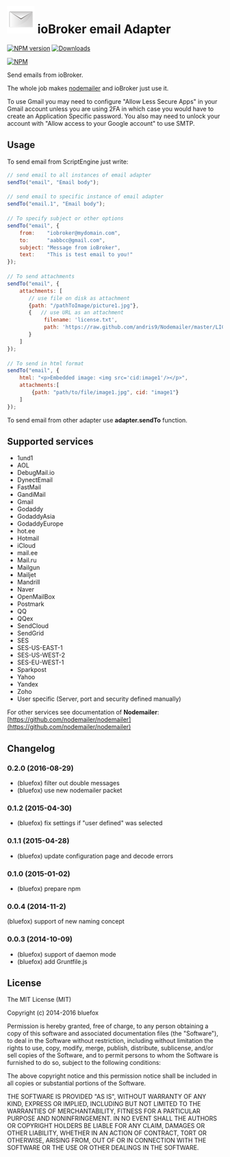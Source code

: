 ![Logo](admin/email.png)
ioBroker email Adapter
==============
[![NPM version](http://img.shields.io/npm/v/iobroker.email.svg)](https://www.npmjs.com/package/iobroker.email)
[![Downloads](https://img.shields.io/npm/dm/iobroker.email.svg)](https://www.npmjs.com/package/iobroker.email)

[![NPM](https://nodei.co/npm/iobroker.email.png?downloads=true)](https://nodei.co/npm/iobroker.email/)

Send emails from ioBroker.

The whole job makes [nodemailer](https://github.com/nodemailer/nodemailer) and ioBroker just use it.

To use Gmail you may need to configure "Allow Less Secure Apps" in your Gmail account unless you are using 2FA in which
case you would have to create an Application Specific password. You also may need to unlock your account with "Allow access to your Google account" to use SMTP.

## Usage

To send email from ScriptEngine just write: 

```javascript
// send email to all instances of email adapter
sendTo("email", "Email body");

// send email to specific instance of email adapter
sendTo("email.1", "Email body");

// To specify subject or other options
sendTo("email", {
    from:    "iobroker@mydomain.com",
    to:      "aabbcc@gmail.com",
    subject: "Message from ioBroker",
    text:    "This is test email to you!"
});

// To send attachments
sendTo("email", {
    attachments: [
       // use file on disk as attachment
       {path: "/pathToImage/picture1.jpg"},
       {   // use URL as an attachment
            filename: 'license.txt',
            path: 'https://raw.github.com/andris9/Nodemailer/master/LICENSE'
       }
    ]
});

// To send in html format
sendTo("email", {
    html: "<p>Embedded image: <img src='cid:image1'/></p>",
    attachments:[
        {path: "path/to/file/image1.jpg", cid: "image1"}
    ]
});

```

To send email from other adapter use **adapter.sendTo** function.


## Supported services
- 1und1
- AOL
- DebugMail.io
- DynectEmail
- FastMail
- GandiMail
- Gmail
- Godaddy
- GodaddyAsia
- GodaddyEurope
- hot.ee
- Hotmail
- iCloud
- mail.ee
- Mail.ru
- Mailgun
- Mailjet
- Mandrill
- Naver
- OpenMailBox
- Postmark
- QQ
- QQex
- SendCloud
- SendGrid
- SES
- SES-US-EAST-1
- SES-US-WEST-2
- SES-EU-WEST-1
- Sparkpost
- Yahoo
- Yandex
- Zoho
- User specific (Server, port and security defined manually)

For other services see documentation of **Nodemailer**: [https://github.com/nodemailer/nodemailer](https://github.com/nodemailer/nodemailer)

## Changelog
### 0.2.0 (2016-08-29)
* (bluefox) filter out double messages
* (bluefox) use new nodemailer packet

### 0.1.2 (2015-04-30)
* (bluefox) fix settings if "user defined" was selected

### 0.1.1 (2015-04-28)
* (bluefox) update configuration page and decode errors

### 0.1.0 (2015-01-02)
* (bluefox) prepare npm

### 0.0.4 (2014-11-2)
(bluefox) support of new naming concept 

### 0.0.3 (2014-10-09)
* (bluefox) support of daemon mode
* (bluefox) add Gruntfile.js

## License

The MIT License (MIT)

Copyright (c) 2014-2016 bluefox

Permission is hereby granted, free of charge, to any person obtaining a copy
of this software and associated documentation files (the "Software"), to deal
in the Software without restriction, including without limitation the rights
to use, copy, modify, merge, publish, distribute, sublicense, and/or sell
copies of the Software, and to permit persons to whom the Software is
furnished to do so, subject to the following conditions:

The above copyright notice and this permission notice shall be included in
all copies or substantial portions of the Software.

THE SOFTWARE IS PROVIDED "AS IS", WITHOUT WARRANTY OF ANY KIND, EXPRESS OR
IMPLIED, INCLUDING BUT NOT LIMITED TO THE WARRANTIES OF MERCHANTABILITY,
FITNESS FOR A PARTICULAR PURPOSE AND NONINFRINGEMENT. IN NO EVENT SHALL THE
AUTHORS OR COPYRIGHT HOLDERS BE LIABLE FOR ANY CLAIM, DAMAGES OR OTHER
LIABILITY, WHETHER IN AN ACTION OF CONTRACT, TORT OR OTHERWISE, ARISING FROM,
OUT OF OR IN CONNECTION WITH THE SOFTWARE OR THE USE OR OTHER DEALINGS IN
THE SOFTWARE.

